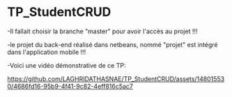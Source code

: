 # TP_StudentCRUD
-Il fallait choisir la branche "master" pour avoir l'accès au projet !!!

-le projet du back-end réalisé dans netbeans, nommé "projet" est intégré dans l'application mobile !!!

-Voici une vidéo démonstrative de ce TP:




https://github.com/LAGHRIDATHASNAE/TP_StudentCRUD/assets/148015530/4686fd16-95b9-4f41-9c82-4eff816c5ac7

